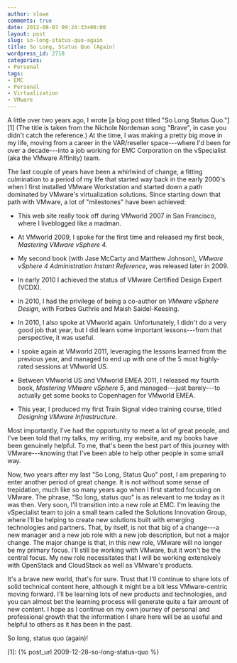 ```yaml
---
author: slowe
comments: true
date: 2012-08-07 09:24:33+00:00
layout: post
slug: so-long-status-quo-again
title: So Long, Status Quo (Again)
wordpress_id: 2718
categories:
- Personal
tags:
- EMC
- Personal
- Virtualization
- VMware
---
```


A little over two years ago, I wrote [a blog post titled "So Long Status Quo."][1] (The title is taken from the Nichole Nordeman song "Brave", in case you didn't catch the reference.) At the time, I was making a pretty big move in my life, moving from a career in the VAR/reseller space---where I'd been for over a decade---into a job working for EMC Corporation on the vSpecialist (aka the VMware Affinity) team.

The last couple of years have been a whirlwind of change, a fitting culmination to a period of my life that started way back in the early 2000's when I first installed VMware Workstation and started down a path dominated by VMware's virtualization solutions. Since starting down that path with VMware, a lot of "milestones" have been achieved:

* This web site really took off during VMworld 2007 in San Francisco, where I liveblogged like a madman.

* At VMworld 2009, I spoke for the first time and released my first book, _Mastering VMware vSphere 4._

* My second book (with Jase McCarty and Matthew Johnson), _VMware vSphere 4 Administration Instant Reference_, was released later in 2009.

* In early 2010 I achieved the status of VMware Certified Design Expert (VCDX).

* In 2010, I had the privilege of being a co-author on _VMware vSphere Design_, with Forbes Guthrie and Maish Saidel-Keesing.

* In 2010, I also spoke at VMworld again. Unfortunately, I didn't do a very good job that year, but I did learn some important lessons---from that perspective, it was useful.

* I spoke again at VMworld 2011, leveraging the lessons learned from the previous year, and managed to end up with one of the 5 most highly-rated sessions at VMworld US.

* Between VMworld US and VMworld EMEA 2011, I released my fourth book, _Mastering VMware vSphere 5_, and managed---just barely---to actually get some books to Copenhagen for VMworld EMEA.

* This year, I produced my first Train Signal video training course, titled _Designing VMware Infrastructure._

Most importantly, I've had the opportunity to meet a lot of great people, and I've been told that my talks, my writing, my website, and my books have been genuinely helpful. To me, that's been the best part of this journey with VMware---knowing that I've been able to help other people in some small way.

Now, two years after my last "So Long, Status Quo" post, I am preparing to enter another period of great change. It is not without some sense of trepidation, much like so many years ago when I first started focusing on VMware. The phrase, "So long, status quo" is as relevant to me today as it was then. Very soon, I'll transition into a new role at EMC. I'm leaving the vSpecialist team to join a small team called the Solutions Innovation Group, where I'll be helping to create new solutions built with emerging technologies and partners. That, by itself, is not that big of a change---a new manager and a new job role with a new job description, but not a major change. The major change is that, in this new role, VMware will no longer be my primary focus. I'll still be working with VMware, but it won't be the central focus. My new role necessitates that I will be working extensively with OpenStack and CloudStack as well as VMware's products.

It's a brave new world, that's for sure. Trust that I'll continue to share lots of solid technical content here, although it might be a bit less VMware-centric moving forward. I'll be learning lots of new products and technologies, and you can almost bet the learning process will generate quite a fair amount of new content. I hope as I continue on my own journey of personal and professional growth that the information I share here will be as useful and helpful to others as it has been in the past.

So long, status quo (again)!

[1]: {% post_url 2009-12-28-so-long-status-quo %}
